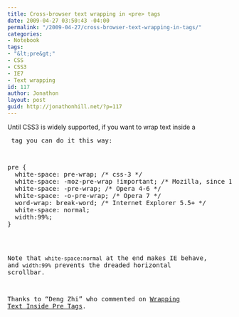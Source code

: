 ```yaml
---
title: Cross-browser text wrapping in <pre> tags
date: 2009-04-27 03:50:43 -04:00
permalink: "/2009-04-27/cross-browser-text-wrapping-in-tags/"
categories:
- Notebook
tags:
- "&lt;pre&gt;"
- CSS
- CSS3
- IE7
- Text wrapping
id: 117
author: Jonathon
layout: post
guid: http://jonathonhill.net/?p=117
---
```


Until CSS3 is widely supported, if you want to wrap text inside a <pre> tag you can do it this way:

<pre>pre {
  white-space: pre-wrap; /* css-3 */
  white-space: -moz-pre-wrap !important; /* Mozilla, since 1999 */
  white-space: -pre-wrap; /* Opera 4-6 */
  white-space: -o-pre-wrap; /* Opera 7 */
  word-wrap: break-word; /* Internet Explorer 5.5+ */
  white-space: normal;
  width:99%;
}</pre>

Note that `white-space:normal` at the end makes IE behave, and `width:99%` prevents the dreaded horizontal scrollbar.

Thanks to &#8220;Deng Zhi&#8221; who commented on [Wrapping Text Inside Pre Tags](http://www.longren.org/2006/09/27/wrapping-text-inside-pre-tags/).